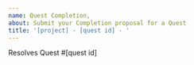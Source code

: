 ```yaml
---
name: Quest Completion,
about: Submit your Completion proposal for a Quest
title: '[project] - [quest id] - '
---
```


Resolves Quest #[quest id]

